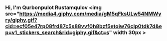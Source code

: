 ### Hi, I'm Qurbonpulot Rustamqulov <img src="https://media4.giphy.com/media/gM5qFksULw54NMWyry/giphy.gif?cid=ecf05e47rp08frd87c5s88vvf0h8bzf5etoiw76clp0tdk7d&ep=v1_stickers_search&rid=giphy.gif&ct=s" width 30px >

<!--
**qurbonpulotrustamqulov/qurbonpulotrustamqulov** is a ✨ _special_ ✨ repository because its `README.md` (this file) appears on your GitHub profile.

Here are some ideas to get you started:

- 🔭 I’m currently working on ...
- 🌱 I’m currently learning ...
- 👯 I’m looking to collaborate on ...
- 🤔 I’m looking for help with ...
- 💬 Ask me about ...
- 📫 How to reach me: ...
- 😄 Pronouns: ...
- ⚡ Fun fact: ...
-->
